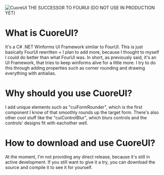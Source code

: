 ![CuoreUI](https://github.com/1Kxhu/CuoreUI/assets/115172127/352d85cd-e0c7-4202-bc28-6c2b08205726)
THE SUCCESSOR TO FOURUI (DO NOT USE IN PRODUCTION YET)

# What is CuoreUI?
It's a C# .NET Winforms UI Framework similar to FourUI.
This is just basically FourUI rewritten + I plan to add more, because I thought to myself I could do better than what FourUI was.
In short, as previously said, it's an UI Framework, that tries to keep winforms alive for a little more.
I try to do this through adding properties such as corner rounding and drawing everything with antialias.

# Why should you use CuoreUI?
I add unique elements such as "cuiFormRounder", which is the first component I know of that smoothly rounds up the target form.
There's also other cool stuff like the "cuiControlBlur", which blurs controls and the controls' designs fit with eachother well.

# How to download and use CuoreUI?
At the moment, I'm not providing any direct release, because it's still in active development.
If you still want to give it a try, you can download the source and compile it to see it for yourself.

